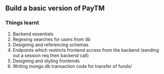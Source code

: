 
## Build a basic version of PayTM

### Things learnt
1. Backend essentials <br>
2. Regexing searches for users from db <br>
3. Designing and referencing schemas <br>
4. Endpoints which restricts frontend access from the backend (sending out a session req then backend call) <br>
5. Designing and styling frontends <br>
6. Writing mongo db transaction code for transfer of funds/
